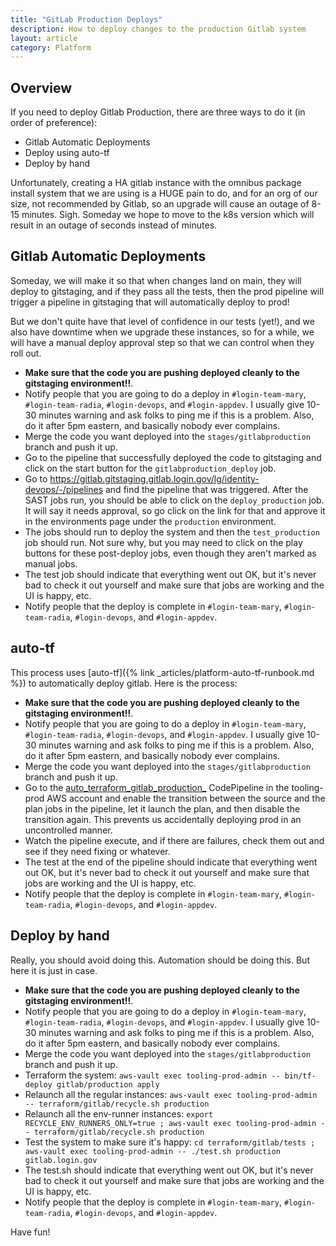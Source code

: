 ```yaml
---
title: "GitLab Production Deploys"
description: How to deploy changes to the production Gitlab system
layout: article
category: Platform
---
```


## Overview

If you need to deploy Gitlab Production, there are three ways to do it
(in order of preference):

* Gitlab Automatic Deployments
* Deploy using auto-tf
* Deploy by hand

Unfortunately, creating a HA gitlab instance with the omnibus package install
system that we are using is a HUGE pain to do, and for an org of our size, 
not recommended by Gitlab, so an upgrade will cause an outage of 8-15 minutes.
Sigh.  Someday we hope to move to the k8s version which will result in an outage
of seconds instead of minutes.

## Gitlab Automatic Deployments

Someday, we will make it so that when changes land on main, they will deploy to gitstaging,
and if they pass all the tests, then the prod pipeline will trigger a pipeline in gitstaging that will automatically deploy to prod!

But we don't quite have that level of confidence in our tests (yet!), and we also have
downtime when we upgrade these instances, so for a while,
we will have a manual deploy approval step so that we can control when they roll out.

* **Make sure that the code you are pushing deployed cleanly to the gitstaging environment!!**.
* Notify people that you are going to do a deploy in `#login-team-mary`, `#login-team-radia`,
  `#login-devops`, and `#login-appdev`.  I usually give 10-30 minutes warning and ask folks
  to ping me if this is a problem.  Also, do it after 5pm eastern, and basically nobody ever
  complains.
* Merge the code you want deployed into the `stages/gitlabproduction` branch and push it up.
* Go to the pipeline that successfully deployed the code to gitstaging and click on the start
  button for the `gitlabproduction_deploy` job.
* Go to https://gitlab.gitstaging.gitlab.login.gov/lg/identity-devops/-/pipelines and find
  the pipeline that was triggered.  After the SAST jobs run, you should be able to click on
  the `deploy_production` job.  It will say it needs approval, so go click on the link for
  that and approve it in the environments page under the `production` environment.
* The jobs should run to deploy the system and then the `test_production` job should run.
  Not sure why, but you may need to click on the play buttons for these post-deploy jobs,
  even though they aren't marked as manual jobs.
* The test job should indicate that everything went out OK, but
  it's never bad to check it out yourself and make sure that jobs are working and the UI
  is happy, etc.
* Notify people that the deploy is complete in `#login-team-mary`, `#login-team-radia`,
  `#login-devops`, and `#login-appdev`.

## auto-tf

This process uses [auto-tf]({% link _articles/platform-auto-tf-runbook.md %}) to
automatically deploy gitlab.  Here is the process:

* **Make sure that the code you are pushing deployed cleanly to the gitstaging environment!!**.
* Notify people that you are going to do a deploy in `#login-team-mary`, `#login-team-radia`,
  `#login-devops`, and `#login-appdev`.  I usually give 10-30 minutes warning and ask folks
  to ping me if this is a problem.  Also, do it after 5pm eastern, and basically nobody ever
  complains.
* Merge the code you want deployed into the `stages/gitlabproduction` branch and push it up.
* Go to the [auto_terraform_gitlab_production_](https://us-west-2.console.aws.amazon.com/codesuite/codepipeline/pipelines/auto_terraform_gitlab_production_/view?region=us-west-2) CodePipeline
  in the tooling-prod AWS account and enable the transition between the source and the
  plan jobs in the pipeline, let it launch the plan, and then disable the transition again.
  This prevents us accidentally deploying prod in an uncontrolled manner.
* Watch the pipeline execute, and if there are failures, check them out and see if they
  need fixing or whatever.
* The test at the end of the pipeline should indicate that everything went out OK, but
  it's never bad to check it out yourself and make sure that jobs are working and the UI
  is happy, etc.
* Notify people that the deploy is complete in `#login-team-mary`, `#login-team-radia`,
  `#login-devops`, and `#login-appdev`.

## Deploy by hand

Really, you should avoid doing this.  Automation should be doing this.  But
here it is just in case.

* **Make sure that the code you are pushing deployed cleanly to the gitstaging environment!!**.
* Notify people that you are going to do a deploy in `#login-team-mary`, `#login-team-radia`,
  `#login-devops`, and `#login-appdev`.  I usually give 10-30 minutes warning and ask folks
  to ping me if this is a problem.  Also, do it after 5pm eastern, and basically nobody ever
  complains.
* Merge the code you want deployed into the `stages/gitlabproduction` branch and push it up.
* Terraform the system:  `aws-vault exec tooling-prod-admin -- bin/tf-deploy gitlab/production apply`
* Relaunch all the regular instances: `aws-vault exec tooling-prod-admin -- terraform/gitlab/recycle.sh production`
* Relaunch all the env-runner instances: `export RECYCLE_ENV_RUNNERS_ONLY=true ; aws-vault exec tooling-prod-admin -- terraform/gitlab/recycle.sh production`
* Test the system to make sure it's happy: `cd terraform/gitlab/tests ; aws-vault exec tooling-prod-admin -- ./test.sh production gitlab.login.gov`
* The test.sh should indicate that everything went out OK, but
  it's never bad to check it out yourself and make sure that jobs are working and the UI
  is happy, etc.
* Notify people that the deploy is complete in `#login-team-mary`, `#login-team-radia`,
  `#login-devops`, and `#login-appdev`.

Have fun!
